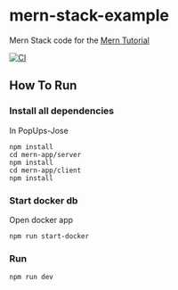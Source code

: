 # mern-stack-example
Mern Stack code for the [Mern Tutorial](https://www.mongodb.com/languages/mern-stack-tutorial)

[![CI](https://github.com/mongodb-developer/mern-stack-example/actions/workflows/main.yaml/badge.svg)](https://github.com/mongodb-developer/mern-stack-example/actions/workflows/main.yaml)

## How To Run

### Install all dependencies
In PopUps-Jose
```
npm install
cd mern-app/server
npm install
cd mern-app/client
npm install
```
### Start docker db
Open docker app 
```
npm run start-docker

```

### Run
```
npm run dev
```

